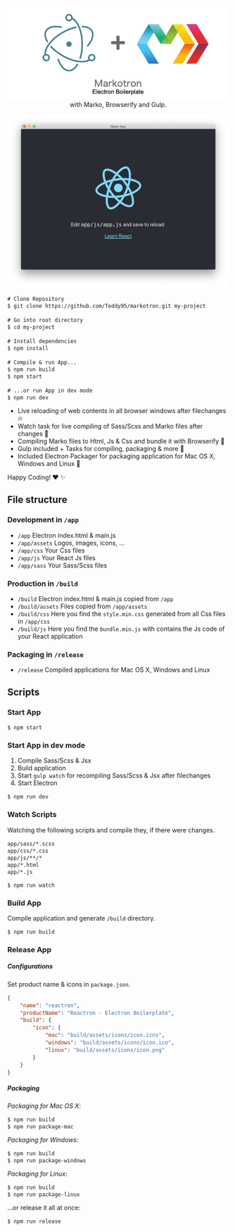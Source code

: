 <p align="center">
	<img src="app/assets/repo-header.jpg" alt="" />
	<span>with Marko, Browserify and Gulp.</span>
</p>

![Marko App Electron Window](app/assets/app-window.png)

```shell
# Clone Repository
$ git clone https://github.com/Teddy95/markotron.git my-project

# Go into root directory
$ cd my-project

# Install dependencies
$ npm install

# Compile & run App...
$ npm run build
$ npm start

# ...or run App in dev mode
$ npm run dev
```

- Live reloading of web contents in all browser windows after filechanges :fire:
- Watch task for live compiling of Sass/Scss and Marko files after changes :dizzy:
- Compiling Marko files to Html, Js & Css and bundle it with Browserify :crystal_ball:
- Gulp included + Tasks for compiling, packaging & more :wine_glass:
- Included Electron Packager for packaging application for Mac OS X, Windows and Linux :gift:

Happy Coding! :heart: :sparkles:

## File structure

### Development in `/app`

- `/app` Electron index.html & main.js
- `/app/assets` Logos, images, icons, ...
- `/app/css` Your Css files
- `/app/js` Your React Js files
- `/app/sass` Your Sass/Scss files

### Production in `/build`

- `/build` Electron index.html & main.js copied from `/app`
- `/build/assets` Files copied from `/app/assets`
- `/build/css` Here you find the `style.min.css` generated from all Css files in `/app/css`
- `/build/js` Here you find the `bundle.min.js` with contains the Js code of your React application

### Packaging in `/release`

- `/release` Compiled applications for Mac OS X, Windows and Linux

## Scripts

### Start App

```shell
$ npm start
```

### Start App in dev mode

1. Compile Sass/Scss & Jsx
2. Build application
3. Start `gulp watch` for recompiling Sass/Scss & Jsx after filechanges
4. Start Electron

```shell
$ npm run dev
```

### Watch Scripts

Watching the following scripts and compile they, if there were changes.

```
app/sass/*.scss
app/css/*.css
app/js/**/*
app/*.html
app/*.js
```

```shell
$ npm run watch
```

### Build App

Compile application and generate `/build` directory.

```shell
$ npm run build
```

### Release App

##### Configurations

Set product name & icons in `package.json`.

```json
{
	"name": "reactron",
	"productName": "Reactron - Electron Boilerplate",
	"build": {
		"icon": {
			"mac": "build/assets/icons/icon.icns",
			"windows": "build/assets/icons/icon.ico",
			"linux": "build/assets/icons/icon.png"
		}
	}
}
```

##### Packaging

_Packaging for Mac OS X_:

```shell
$ npm run build
$ npm run package-mac
```

_Packaging for Windows_:

```shell
$ npm run build
$ npm run package-windows
```

_Packaging for Linux_:

```shell
$ npm run build
$ npm run package-linux
```

...or release it all at once:

```shell
$ npm run release
```
